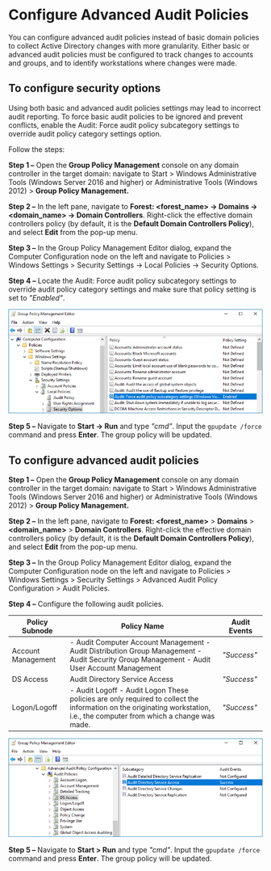 # Configure Advanced Audit Policies

You can configure advanced audit policies instead of basic domain policies to collect Active Directory changes with more granularity. Either basic or advanced audit policies must be configured to track changes to accounts and groups, and to identify workstations where changes were made.

## To configure security options

Using both basic and advanced audit policies settings may lead to incorrect audit reporting. To force basic audit policies to be ignored and prevent conflicts, enable the Audit: Force audit policy subcategory settings to override audit policy category settings option.

Follow the steps:

__Step 1 –__ Open the __Group Policy Management__ console on any domain controller in the target domain: navigate to Start > Windows Administrative Tools (Windows Server 2016 and higher) or Administrative Tools (Windows 2012) >  __Group Policy Management.__

__Step 2 –__ In the left pane, navigate to __Forest: <forest\_name> → Domains → <domain\_name> → Domain Controllers__. Right-click the effective domain controllers policy (by default, it is the __Default Domain Controllers Policy__), and select __Edit__ from the pop-up menu.

__Step 3 –__ In the Group Policy Management Editor dialog, expand the Computer Configuration node on the left and navigate to Policies > Windows Settings > Security Settings → Local Policies → Security Options.

__Step 4 –__ Locate the Audit: Force audit policy subcategory settings to override audit policy category settings and make sure that policy setting is set to _"Enabled"_.

![manualconfig_ad_nla_audit_force_winserver2016](/static/img/product_docs/1secure/1secure/configuration/ad/manualconfig_ad_nla_audit_force_winserver2016.png)

__Step 5 –__ Navigate to __Start → Run__ and type _"cmd"_. Input the ```gpupdate /force``` command and press __Enter__. The group policy will be updated.

## To configure advanced audit policies

__Step 1 –__ Open the __Group Policy Management__ console on any domain controller in the target domain: navigate to Start > Windows Administrative Tools (Windows Server 2016 and higher) or Administrative Tools (Windows 2012) >  __Group Policy Management.__

__Step 2 –__ In the left pane, navigate to __Forest: <forest\_name>__ > __Domains__ > __<domain\_name>__ > __Domain Controllers__. Right-click the effective domain controllers policy (by default, it is the __Default Domain Controllers Policy__), and select __Edit__ from the pop-up menu.

__Step 3 –__ In the Group Policy Management Editor dialog, expand the Computer Configuration node on the left and navigate to Policies > Windows Settings > Security Settings > Advanced Audit Policy Configuration > Audit Policies.

__Step 4 –__ Configure the following audit policies.

| Policy Subnode | Policy Name | Audit Events |
| --- | --- | --- |
| Account Management | - Audit Computer Account Management - Audit Distribution Group Management - Audit Security Group Management - Audit User Account Management | _"Success"_ |
| DS Access | Audit Directory Service Access | _"Success"_ |
| Logon/Logoff | - Audit Logoff - Audit Logon   These policies are only required to collect the information on the originating workstation, i.e., the computer from which a change was made. | _"Success"_ |

![manualconfig_ad_advpol_winserver2016](/static/img/product_docs/1secure/1secure/configuration/ad/manualconfig_ad_advpol_winserver2016.png)

__Step 5 –__ Navigate to __Start > Run__ and type _"cmd"_. Input the ```gpupdate /force``` command and press __Enter__. The group policy will be updated.
